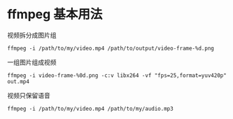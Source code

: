 # ffmpeg 基本用法

视频拆分成图片组

`ffmpeg -i /path/to/my/video.mp4 /path/to/output/video-frame-%d.png`

一组图片组成视频

`ffmpeg -i video-frame-%0d.png -c:v libx264 -vf "fps=25,format=yuv420p" out.mp4`

视频只保留语音

`ffmpeg -i /path/to/my/video.mp4 /path/to/my/audio.mp3`